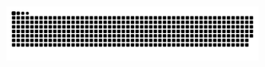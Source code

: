 <img src="https://raw.githubusercontent.com/GRSdzn/GRSdzn/output/snake.svg" alt="Snake animation" />